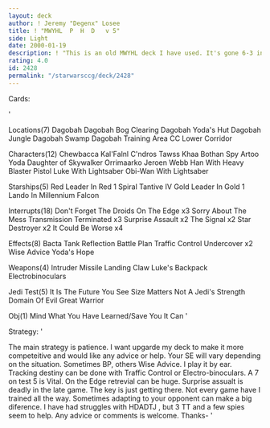 ```yaml
---
layout: deck
author: ! Jeremy "Degenx" Losee
title: ! "MWYHL  P  H  D   v 5"
side: Light
date: 2000-01-19
description: ! "This is an old MWYHL deck I have used. It's gone 6-3 in tourney play."
rating: 4.0
id: 2428
permalink: "/starwarsccg/deck/2428"
---
```

Cards: 

'

Locations(7)
Dagobah
Dagobah Bog Clearing
Dagobah Yoda's Hut
Dagobah Jungle
Dagobah Swamp
Dagobah Training Area
CC  Lower Corridor

Characters(12)
Chewbacca
Kal'Falnl C'ndros
Tawss Khaa
Bothan Spy
Artoo
Yoda
Daughter of Skywalker
Orrimaarko
Jeroen Webb
Han With Heavy Blaster Pistol
Luke With Lightsaber
Obi-Wan With Lightsaber

Starships(5)
Red Leader In Red 1
Spiral
Tantive IV
Gold Leader In Gold 1
Lando In Millennium Falcon

Interrupts(18)
Don't Forget The Droids
On The Edge  x3
Sorry About The Mess
Transmission Terminated  x3
Surprise Assault  x2
The Signal  x2
Star Destroyer x2
It Could Be Worse  x4

Effects(8)
Bacta Tank
Reflection
Battle Plan
Traffic Control
Undercover  x2
Wise Advice
Yoda's Hope

Weapons(4)
Intruder Missile
Landing Claw
Luke's Backpack
Electrobinoculars

Jedi Test(5)
It Is The Future You See
Size Matters Not
A Jedi's Strength
Domain Of Evil
Great Warrior

Obj(1)
Mind What You Have Learned/Save You It Can
'

Strategy: '

The main strategy is patience. I want upgarde my deck to make it more competeitive and would like any advice or help. Your SE will vary depending on the situation. Sometimes BP, others Wise Advice. I play it by ear. Tracking destiny can be done with Traffic Control or Electro-binoculars. A 7 on test 5 is Vital. On the Edge retrevial can be huge. Surprise assualt is deadly in the late game. The key is just getting there. Not every game have I trained all the way. Sometimes adapting to your opponent can make a big diference. I have had struggles with HDADTJ , but 3 TT and a few spies seem to help. Any advice or comments is welcome. Thanks-  '
